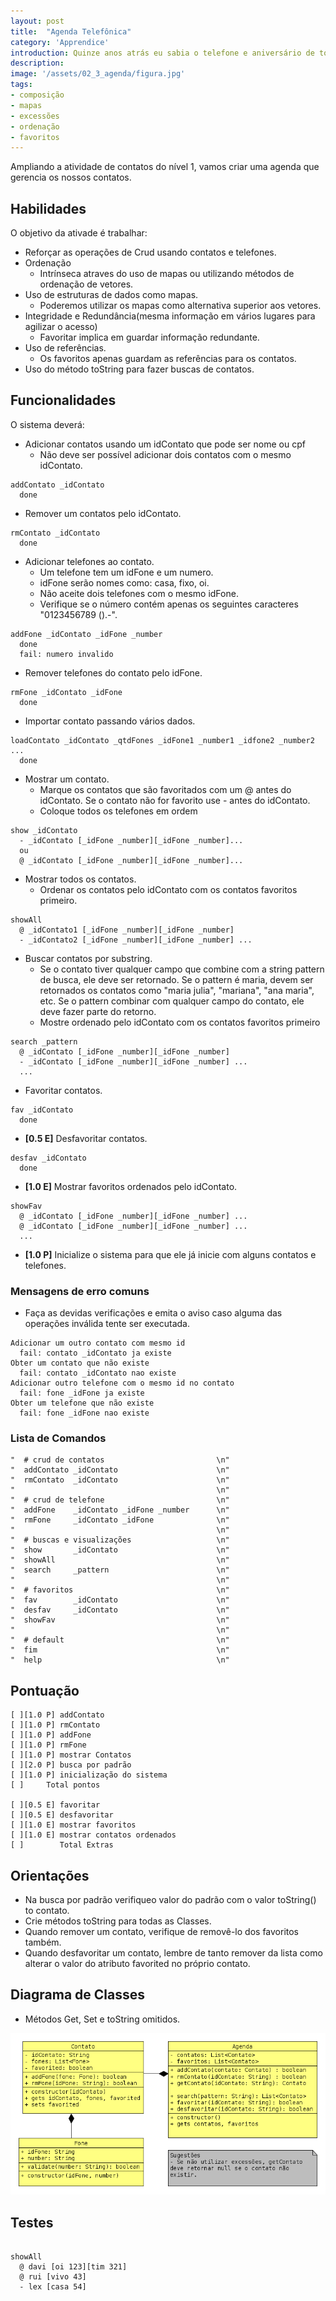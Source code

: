 ```yaml
---
layout: post
title:  "Agenda Telefônica"
category: 'Apprendice'
introduction: Quinze anos atrás eu sabia o telefone e aniversário de todos os meus amigos decorado. Depois que inventaram agenda telefônica no celular, nem meu próprio número eu sei mais. Aliás, sei o da OI, mas não me pergunte o da TIM.
description: 
image: '/assets/02_3_agenda/figura.jpg'
tags:
- composição
- mapas
- excessões
- ordenação
- favoritos
---
```


Ampliando a atividade de contatos do nível 1, vamos criar uma agenda que gerencia os nossos contatos.

## Habilidades
O objetivo da ativade é trabalhar:
- Reforçar as operações de Crud usando contatos e telefones.
- Ordenação
    - Intrínseca atraves do uso de mapas ou utilizando métodos de ordenação de vetores.
- Uso de estruturas de dados como mapas.
    - Poderemos utilizar os mapas como alternativa superior aos vetores.
- Integridade e Redundância(mesma informação em vários lugares para agilizar o acesso)
    - Favoritar implica em guardar informação redundante.
- Uso de referências.
    - Os favoritos apenas guardam as referências para os contatos.
- Uso do método toString para fazer buscas de contatos.

## Funcionalidades

O sistema deverá:

- Adicionar contatos usando um idContato que pode ser nome ou cpf
    - Não deve ser possível adicionar dois contatos com o mesmo idContato.

```
addContato _idContato
  done
```


- Remover um contatos pelo idContato.

```
rmContato _idContato
  done
```

- Adicionar telefones ao contato.
    - Um telefone tem um idFone e um numero.
    - idFone serão nomes como: casa, fixo, oi.
    - Não aceite dois telefones com o mesmo idFone.
    - Verifique se o número contém apenas os seguintes caracteres "0123456789 ().-".

```
addFone _idContato _idFone _number 
  done
  fail: numero invalido
```


- Remover telefones do contato pelo idFone.

```
rmFone _idContato _idFone
  done
```


- Importar contato passando vários dados.

```
loadContato _idContato _qtdFones _idFone1 _number1 _idfone2 _number2 ...
  done
```


- Mostrar um contato.
    - Marque os contatos que são favoritados com um @ antes do idContato. Se o contato não for favorito use - antes do idContato.
    - Coloque todos os telefones em ordem

```
show _idContato
  - _idContato [_idFone _number][_idFone _number]...
  ou
  @ _idContato [_idFone _number][_idFone _number]...
```     



- Mostrar todos os contatos.
    - Ordenar os contatos pelo idContato com os contatos favoritos primeiro.

```
showAll
  @ _idContato1 [_idFone _number][_idFone _number]
  - _idContato2 [_idFone _number][_idFone _number] ...
```     


- Buscar contatos por substring.
    - Se o contato tiver qualquer campo que combine com a string pattern de busca, ele deve ser retornado. Se o pattern é maria, devem ser retornados os contatos como "maria julia", "mariana", "ana maria", etc. Se o pattern combinar com qualquer campo do contato, ele deve fazer parte do retorno.
    - Mostre ordenado pelo idContato com os contatos favoritos primeiro

```
search _pattern
  @ _idContato [_idFone _number][_idFone _number]
  - _idContato [_idFone _number][_idFone _number] ...
  ...
```


- Favoritar contatos.

```
fav _idContato
  done
```

- **[0.5 E]** Desfavoritar contatos.

```
desfav _idContato
  done
```


- **[1.0 E]** Mostrar favoritos ordenados pelo idContato.

```
showFav
  @ _idContato [_idFone _number][_idFone _number] ...
  @ _idContato [_idFone _number][_idFone _number] ...
  ...
```


- **[1.0 P]** Inicialize o sistema para que ele já inicie com alguns contatos e telefones.

### Mensagens de erro comuns

- Faça as devidas verificações e emita o aviso caso alguma das operações inválida tente ser executada.

```
Adicionar um outro contato com mesmo id
  fail: contato _idContato ja existe
Obter um contato que não existe
  fail: contato _idContato nao existe
Adicionar outro telefone com o mesmo id no contato
  fail: fone _idFone ja existe
Obter um telefone que não existe
  fail: fone _idFone nao existe
```


### Lista de Comandos

```
"  # crud de contatos                         \n"
"  addContato _idContato                      \n"
"  rmContato  _idContato                      \n"
"                                             \n"
"  # crud de telefone                         \n"
"  addFone    _idContato _idFone _number      \n"
"  rmFone     _idContato _idFone              \n"
"                                             \n"
"  # buscas e visualizações                   \n"
"  show       _idContato                      \n"
"  showAll                                    \n"
"  search     _pattern                        \n"
"                                             \n"
"  # favoritos                                \n"
"  fav        _idContato                      \n"
"  desfav     _idContato                      \n"
"  showFav                                    \n"
"                                             \n"
"  # default                                  \n"
"  fim                                        \n"
"  help                                       \n"
```

## Pontuação

```
[ ][1.0 P] addContato
[ ][1.0 P] rmContato
[ ][1.0 P] addFone
[ ][1.0 P] rmFone
[ ][1.0 P] mostrar Contatos
[ ][2.0 P] busca por padrão
[ ][1.0 P] inicialização do sistema
[ ]     Total pontos

[ ][0.5 E] favoritar
[ ][0.5 E] desfavoritar
[ ][1.0 E] mostrar favoritos
[ ][1.0 E] mostrar contatos ordenados
[ ]        Total Extras
```


## Orientações
- Na busca por padrão verifiqueo valor do padrão com o valor toString() to contato.
- Crie métodos toString para todas as Classes.
- Quando remover um contato, verifique de removê-lo dos favoritos também.
- Quando desfavoritar um contato, lembre de tanto remover da lista como alterar o valor do atributo favorited no próprio contato.

## Diagrama de Classes

- Métodos Get, Set e toString omitidos.

![](/assets/02_3_agenda/diagrama.png)

## Testes

```

showAll
  @ davi [oi 123][tim 321]
  @ rui [vivo 43]
  - lex [casa 54]

```

